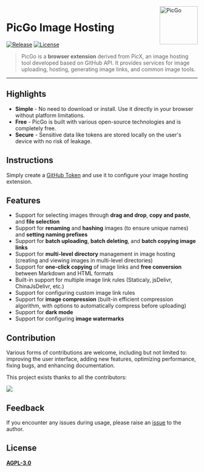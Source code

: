 <a href="https://github.com/jwjoel/PicGo" >
<img width="100" align="right" alt="PicGo" src="https://cdn.staticaly.com/gh/jwjoel/images-hosting@main/20230521/logo.4hkvjfbcwn80.png">
</a>

# PicGo Image Hosting

[![Release](https://img.shields.io/github/release/jwjoel/PicGo.svg)](https://github.com/jwjoel/PicGo/releases)
[![License](https://img.shields.io/github/license/jwjoel/PicGo.svg)](https://github.com/jwjoel/PicGo/blob/main/docs/LICENSE)

> PicGo is a **browser extension** derived from PicX, an image hosting tool developed based on GitHub API. It provides services for image uploading, hosting, generating image links, and common image tools.

---

## Highlights

- **Simple** - No need to download or install. Use it directly in your browser without platform limitations.
- **Free** - PicGo is built with various open-source technologies and is completely free.
- **Secure** - Sensitive data like tokens are stored locally on the user's device with no risk of leakage.

## Instructions

Simply create a [GitHub Token](https://github.com/settings/tokens/new) and use it to configure your image hosting extension.

## Features

- Support for selecting images through **drag and drop**, **copy and paste**, and **file selection**
- Support for **renaming** and **hashing** images (to ensure unique names) and **setting naming prefixes**
- Support for **batch uploading**, **batch deleting**, and **batch copying image links**
- Support for **multi-level directory** management in image hosting (creating and viewing images in multi-level directories)
- Support for **one-click copying** of image links and **free conversion** between Markdown and HTML formats
- Built-in support for multiple image link rules (Staticaly, jsDelivr, ChinaJsDelivr, etc.)
- Support for configuring custom image link rules
- Support for **image compression** (built-in efficient compression algorithm, with options to automatically compress before uploading)
- Support for **dark mode**
- Support for configuring **image watermarks**

## Contribution

Various forms of contributions are welcome, including but not limited to: improving the user interface, adding new features, optimizing performance, fixing bugs, and enhancing documentation.

This project exists thanks to all the contributors:

<a href="https://github.com/jwjoel/PicGo/graphs/contributors">
  <img src="https://contrib.rocks/image?repo=jwjoel/PicGo" />
</a>

## Feedback

If you encounter any issues during usage, please raise an [issue](https://github.com/XPoet/picgo/issues) to the author.

## License

**[AGPL-3.0](https://github.com/XPoet/picgo/blob/master/LICENSE)** 